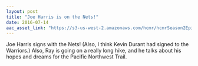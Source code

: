 ```yaml
---
layout: post
title: "Joe Harris is on the Nets!"
date: 2016-07-14
aac_asset_link: "https://s3-us-west-2.amazonaws.com/hcmr/hcmrSeason2Episode2.mp3"
---
```


Joe Harris signs with the Nets! (Also, I think Kevin Durant had signed to the Warriors.) Also, Ray is going on a really long hike, and he talks about his hopes and dreams for the Pacific Northwest Trail.
